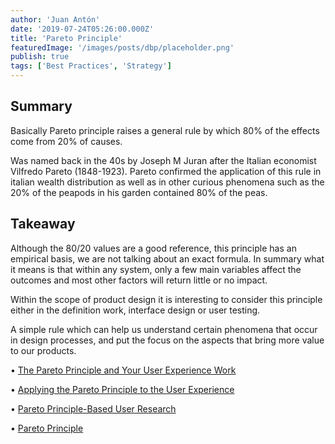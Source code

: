 ```yaml
---
author: 'Juan Antón'
date: '2019-07-24T05:26:00.000Z'
title: 'Pareto Principle'
featuredImage: '/images/posts/dbp/placeholder.png'
publish: true
tags: ['Best Practices', 'Strategy']
---
```


## Summary

Basically Pareto principle raises a general rule by which 80% of the effects come from 20% of causes.

Was named back in the 40s by Joseph M Juran after the Italian economist Vilfredo Pareto (1848-1923). Pareto confirmed the application of this rule in italian wealth distribution as well as in other curious phenomena such as the 20% of the peapods in his garden contained 80% of the peas.

## Takeaway

Although the 80/20 values are a good reference, this principle has an empirical basis, we are not talking about an exact formula. In summary what it means is that within any system, only a few main variables affect the outcomes and most other factors will return little or no impact.

Within the scope of product design it is interesting to consider this principle either in the definition work, interface design or user testing.

A simple rule which can help us understand certain phenomena that occur in design processes, and put the focus on the aspects that bring more value to our products.

• [The Pareto Principle and Your User Experience Work](https://www.interaction-design.org/literature/article/the-pareto-principle-and-your-user-experience-work)

• [Applying the Pareto Principle to the User Experience](https://measuringu.com/pareto-ux/)

• [Pareto Principle-Based User Research](http://uxmag.com/articles/pareto-principle-based-user-research)

• [Pareto Principle](https://en.wikipedia.org/wiki/Pareto_principle)
